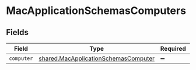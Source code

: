 # MacApplicationSchemasComputers


## Fields

| Field                                                                                               | Type                                                                                                | Required                                                                                            | Description                                                                                         |
| --------------------------------------------------------------------------------------------------- | --------------------------------------------------------------------------------------------------- | --------------------------------------------------------------------------------------------------- | --------------------------------------------------------------------------------------------------- |
| `computer`                                                                                          | [shared.MacApplicationSchemasComputer](../../../sdk/models/shared/macapplicationschemascomputer.md) | :heavy_minus_sign:                                                                                  | N/A                                                                                                 |
